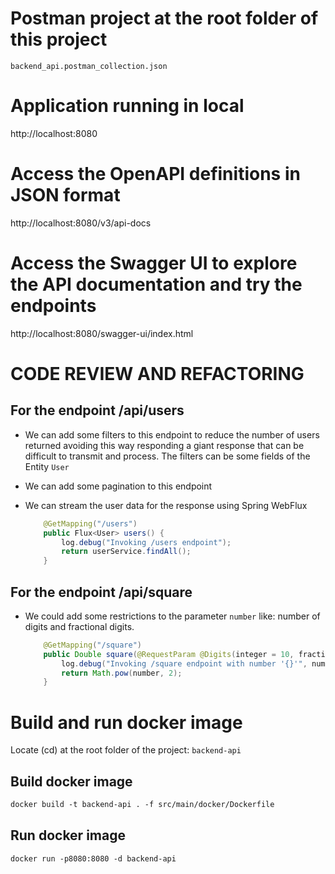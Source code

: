 # Postman project at the root folder of this project
`backend_api.postman_collection.json`

# Application running in local
http://localhost:8080

# Access the OpenAPI definitions in JSON format
http://localhost:8080/v3/api-docs

# Access the Swagger UI to explore the API documentation and try the endpoints
http://localhost:8080/swagger-ui/index.html

# CODE REVIEW AND REFACTORING
## For the endpoint /api/users
- We can add some filters to this endpoint to reduce the number of users returned avoiding this way 
  responding a giant response that can be difficult to transmit and process. The filters can be some fields
  of the Entity `User`
- We can add some pagination to this endpoint
- We can stream the user data for the response using Spring WebFlux

    ```java
        @GetMapping("/users")
        public Flux<User> users() {
            log.debug("Invoking /users endpoint");
            return userService.findAll();
        }
    ```

## For the endpoint /api/square
-  We could add some restrictions to the parameter `number` like: number of digits and fractional digits.

    ```java
        @GetMapping("/square")
        public Double square(@RequestParam @Digits(integer = 10, fraction = 2) Double number) {
            log.debug("Invoking /square endpoint with number '{}'", number);
            return Math.pow(number, 2);
        }
    ```
   
# Build and run docker image
Locate (cd) at the root folder of the project: `backend-api`

## Build docker image
```dockerfile
docker build -t backend-api . -f src/main/docker/Dockerfile
```

## Run docker image
```dockerfile
docker run -p8080:8080 -d backend-api
```